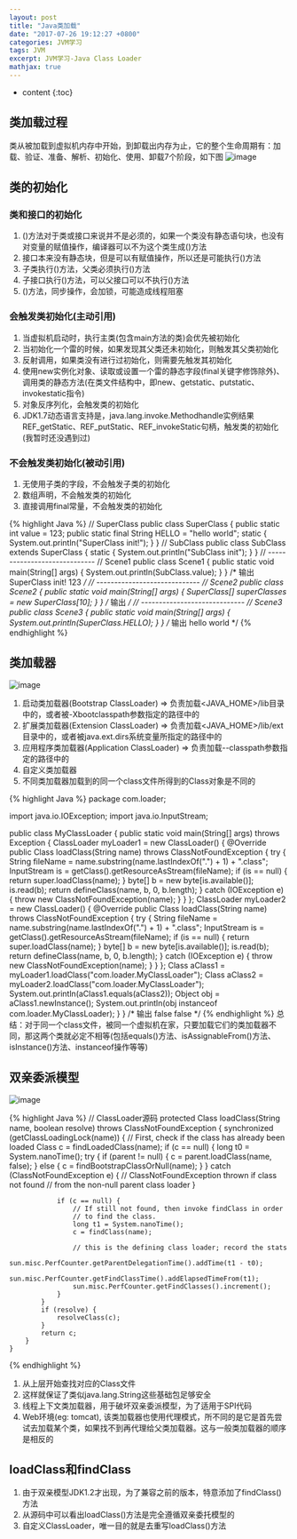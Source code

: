 ```yaml
---
layout: post
title: "Java类加载"
date: "2017-07-26 19:12:27 +0800"
categories: JVM学习
tags: JVM
excerpt: JVM学习-Java Class Loader
mathjax: true
---
```


* content
{:toc}


## 类加载过程

类从被加载到虚拟机内存中开始，到卸载出内存为止，它的整个生命周期有：加载、验证、准备、解析、初始化、使用、卸载7个阶段，如下图
![image](../../../../public/img/jvm/类加载过程.jpg)

## 类的初始化

### 类和接口的初始化
1. <clinit>()方法对于类或接口来说并不是必须的，如果一个类没有静态语句块，也没有对变量的赋值操作，编译器可以不为这个类生成<clinit>()方法
2. 接口本来没有静态块，但是可以有赋值操作，所以还是可能执行<clinit>()方法
3. 子类执行<clinit>()方法，父类必须执行<clinit>()方法
4. 子接口执行<clinit>()方法，可以父接口可以不执行<clinit>()方法
5. <clinit>()方法，同步操作，会加锁，可能造成线程阻塞

### 会触发类初始化(主动引用)
1. 当虚拟机启动时，执行主类(包含main方法的类)会优先被初始化
2. 当初始化一个雷的时候，如果发现其父类还未初始化，则触发其父类初始化
3. 反射调用，如果类没有进行过初始化，则需要先触发其初始化
4. 使用new实例化对象、读取或设置一个雷的静态字段(final关键字修饰除外)、调用类的静态方法(在类文件结构中，即new、getstatic、putstatic、invokestatic指令)
5. 对象反序列化，会触发类的初始化
6. JDK1.7动态语言支持是，java.lang.invoke.Methodhandle实例结果REF_getStatic、REF_putStatic、REF_invokeStatic句柄，触发类的初始化(我暂时还没遇到过)


### 不会触发类初始化(被动引用)
1. 无使用子类的字段，不会触发子类的初始化
2. 数组声明，不会触发类的初始化
3. 直接调用final常量，不会触发类的初始化

{% highlight Java %}
// SuperClass
public class SuperClass {
  public static int value = 123;
  public static final String HELLO = "hello world";
  static {
    System.out.println("SuperClass init!");
  }
}
// SubClass
public class SubClass extends SuperClass {
  static {
    System.out.println("SubClass init");
  }
}
// -----------------------------
// Scene1
public class Scene1 {
  public static void main(String[] args) {
    System.out.println(SubClass.value);
  }
}
/* 输出
SuperClass init!
123
 */
// -----------------------------
// Scene2
public class Scene2 {
  public static void main(String[] args) {
    SuperClass[] superClasses = new SuperClass[10];
  }
}
/* 输出
 */
// -----------------------------
// Scene3
public class Scene3 {
  public static void main(String[] args) {
    System.out.println(SuperClass.HELLO);
  }
}
/* 输出
hello world
 */
{% endhighlight %}

## 类加载器

![image](../../../../public/img/jvm/类加载器.png)

1. 启动类加载器(Bootstrap ClassLoader) => 负责加载<JAVA_HOME>/lib目录中的，或者被-Xbootclasspath参数指定的路径中的
2. 扩展类加载器(Extension ClassLoader) => 负责加载<JAVA_HOME>/lib/ext目录中的，或者被java.ext.dirs系统变量所指定的路径中的
3. 应用程序类加载器(Application ClassLoader) => 负责加载--classpath参数指定的路径中的
4. 自定义类加载器
5. 不同类加载器加载到的同一个class文件所得到的Class对象是不同的

{% highlight Java %}
package com.loader;

import java.io.IOException;
import java.io.InputStream;

public class MyClassLoader {
  public static void main(String[] args) throws Exception {
    ClassLoader myLoader1 = new ClassLoader() {
      @Override
      public Class<?> loadClass(String name) throws ClassNotFoundException {
        try {
          String fileName = name.substring(name.lastIndexOf(".") + 1) + ".class";
          InputStream is = getClass().getResourceAsStream(fileName);
          if (is == null) {
            return super.loadClass(name);
          }
          byte[] b = new byte[is.available()];
          is.read(b);
          return defineClass(name, b, 0, b.length);
        } catch (IOException e) {
          throw new ClassNotFoundException(name);
        }
      }
    };
    ClassLoader myLoader2 = new ClassLoader() {
      @Override
      public Class<?> loadClass(String name) throws ClassNotFoundException {
        try {
          String fileName = name.substring(name.lastIndexOf(".") + 1) + ".class";
          InputStream is = getClass().getResourceAsStream(fileName);
          if (is == null) {
            return super.loadClass(name);
          }
          byte[] b = new byte[is.available()];
          is.read(b);
          return defineClass(name, b, 0, b.length);
        } catch (IOException e) {
          throw new ClassNotFoundException(name);
        }
      }
    };
    Class<?> aClass1 = myLoader1.loadClass("com.loader.MyClassLoader");
    Class<?> aClass2 = myLoader2.loadClass("com.loader.MyClassLoader");
    System.out.println(aClass1.equals(aClass2));
    Object obj = aClass1.newInstance();
    System.out.println(obj instanceof com.loader.MyClassLoader);
  }
}
/* 输出
false
false
 */
{% endhighlight %}
总结：对于同一个class文件，被同一个虚拟机在家，只要加载它们的类加载器不同，那这两个类就必定不相等(包括equals()方法、isAssignableFrom()方法、isInstance()方法、instanceof操作等等)

## 双亲委派模型

![image](../../../../public/img/jvm/查找类过程.jpg)

{% highlight Java %}
// ClassLoader源码
protected Class<?> loadClass(String name, boolean resolve)
        throws ClassNotFoundException
    {
        synchronized (getClassLoadingLock(name)) {
            // First, check if the class has already been loaded
            Class<?> c = findLoadedClass(name);
            if (c == null) {
                long t0 = System.nanoTime();
                try {
                    if (parent != null) {
                        c = parent.loadClass(name, false);
                    } else {
                        c = findBootstrapClassOrNull(name);
                    }
                } catch (ClassNotFoundException e) {
                    // ClassNotFoundException thrown if class not found
                    // from the non-null parent class loader
                }

                if (c == null) {
                    // If still not found, then invoke findClass in order
                    // to find the class.
                    long t1 = System.nanoTime();
                    c = findClass(name);

                    // this is the defining class loader; record the stats
                    sun.misc.PerfCounter.getParentDelegationTime().addTime(t1 - t0);
                    sun.misc.PerfCounter.getFindClassTime().addElapsedTimeFrom(t1);
                    sun.misc.PerfCounter.getFindClasses().increment();
                }
            }
            if (resolve) {
                resolveClass(c);
            }
            return c;
        }
    }
   {% endhighlight %}
1. 从上层开始查找对应的Class文件
2. 这样就保证了类似java.lang.String这些基础包足够安全
3. 线程上下文类加载器，用于破坏双亲委派模型，为了适用于SPI代码
4. Web环境(eg: tomcat), 该类加载器也使用代理模式，所不同的是它是首先尝试去加载某个类，如果找不到再代理给父类加载器。这与一般类加载器的顺序是相反的


## loadClass和findClass

1. 由于双亲模型JDK1.2才出现，为了兼容之前的版本，特意添加了findClass()方法
2. 从源码中可以看出loadClass()方法是完全遵循双亲委托模型的
3. 自定义ClassLoader，唯一目的就是去重写loadClass()方法
